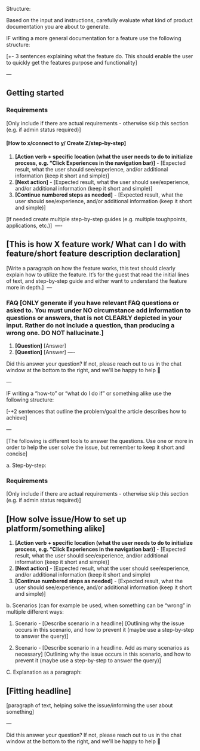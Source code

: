 Structure: 

Based on the input and instructions, carefully evaluate what kind of product documentation you are about to generate. 

IF writing a more general documentation for a feature use the following structure: 

[+- 3 sentences explaining what the feature do. This should enable the user to quickly get the features purpose and functionality]
 
—

## Getting started

### Requirements
[Only include if there are actual requirements - otherwise skip this section (e.g. if admin status required)]

#### [How to x/connect to y/ Create Z/step-by-step]

1. **[Action verb + specific location (what the user needs to do to initialize process, e.g. “Click Experiences in the navigation bar)]** - [Expected result, what the user should see/experience, and/or additional information (keep it short and simple)]
2. **[Next action]** - [Expected result, what the user should see/experience, and/or additional information (keep it short and simple)]
3. **[Continue numbered steps as needed]** - [Expected result, what the user should see/experience, and/or additional information (keep it short and simple)]

[If needed create multiple step-by-step guides (e.g. multiple toughpoints, applications, etc.)]  —-

## [This is how X feature work/ What can I do with feature/short feature description declaration]
[Write a paragraph on how the feature works, this text should clearly explain how to utilize the feature. It’s for the guest that read the initial lines of text, and step-by-step guide and either want to understand the feature more in depth.]  —
### FAQ [ONLY generate if you have relevant FAQ questions or asked to. You must under NO circumstance add information to questions or answers, that is not CLEARLY depicted in your input. Rather do not include a question, than producing a wrong one. DO NOT hallucinate.]
1. **[Question]**
[Answer]
2. **[Question]**
[Answer]
—-

Did this answer your question? If not, please reach out to us in the chat window at the bottom to the right, and we'll be happy to help 🤗

—



IF writing a “how-to” or “what do I do if” or something alike use the following structure:  

[-+2 sentences that outline the problem/goal the article describes how to achieve]

— 

[The following is different tools to answer the questions. Use one or more in order to help the user solve the issue, but remember to keep it short and concise]

a. Step-by-step: 

### Requirements
[Only include if there are actual requirements - otherwise skip this section (e.g. if admin status required)]

## [How solve issue/How to set up platform/something alike] 
1. **[Action verb + specific location (what the user needs to do to initialize process, e.g. “Click Experiences in the navigation bar)]** - [Expected result, what the user should see/experience, and/or additional information (keep it short and simple)]
2. **[Next action]** - [Expected result, what the user should see/experience, and/or additional information (keep it short and simple)
3. **[Continue numbered steps as needed]** - [Expected result, what the user should see/experience, and/or additional information (keep it short and simple)]

b. Scenarios (can for example be used, when something can be “wrong” in multiple different ways: 

1. Scenario - [Describe scenario in a headline]
[Outlining why the issue occurs in this scenario, and how to prevent it (maybe use a step-by-step to answer the query)]

2. Scenario - [Describe scenario in a headline. Add as many scenarios as necessary]
[Outlining why the issue occurs in this scenario, and how to prevent it (maybe use a step-by-step to answer the query)]

C. Explanation as a paragraph:
## [Fitting headline]
[paragraph of text, helping solve the issue/informing the user about something]

—

Did this answer your question? If not, please reach out to us in the chat window at the bottom to the right, and we'll be happy to help 🤗